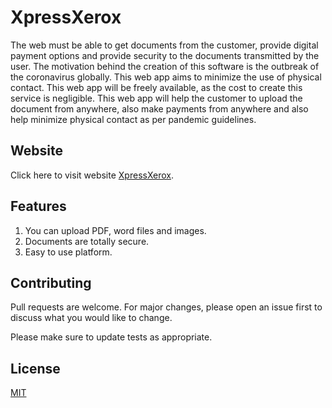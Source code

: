 
# XpressXerox

The web must be able to get documents from the customer, provide digital payment options and provide security to the documents transmitted by the user. The motivation behind the creation of this software is the outbreak of the coronavirus globally. This web app aims to minimize the use of physical contact. This web app will be freely available, as the cost to create this service is negligible. This web app will help the customer to upload the document from anywhere, also make payments from anywhere and also help minimize physical contact as per pandemic guidelines.

## Website

Click here to visit website [XpressXerox](http://xpressxerox.pythonanywhere.com/).



## Features

1. You can upload PDF, word files and images.
2. Documents are totally secure.
3. Easy to use platform.


## Contributing
Pull requests are welcome. For major changes, please open an issue first to discuss what you would like to change.

Please make sure to update tests as appropriate.

## License
[MIT](https://choosealicense.com/licenses/mit/)
